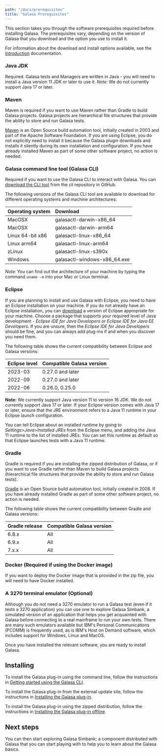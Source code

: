 ```yaml
---
path: "/docs/prerequisites"
title: "Galasa Prerequisites"
---
```


This section takes you through the software prerequisites required before installing Galasa. The prerequisites vary, depending on the version of Galasa that you download and the option you use to install it. 

For information about the download and install options available, see the [Introduction](../../about_Galasa.md) documentation.

### Java JDK

Required. Galasa tests and Managers are written in Java - you will need to install a Java version 11 JDK or later to use it. _Note:_ We do not currently support Java 17 or later.

### Maven 

Maven is required if you want to use Maven rather than Gradle to build Galasa projects. Galasa projects are hierarchical file structures that provide the ability to store and run Galasa tests.

<a href="http://maven.apache.org" target="_blank">Maven</a> is an Open Source build automation tool, initially created in 2003 and part of the Apache Software Foundation. If you are using Eclipse, you do not explicitly need to install it because the Galasa plugin downloads and installs it silently during its own installation and configuration. If you have already installed Maven as part of some other software project, no action is needed.

### Galasa command line tool (Galasa CLI)

Required if you want to use the Galasa CLI to interact with Galasa. You can [download the CLI tool](https://github.com/galasa-dev/cli/releases) from the _cli_ repository in GitHub. 

The following versions of the Galasa CLI tool are available to download for different operating systems and machine architectures:

| Operating system  |  Download  |
| :---- | :-------- | 
| MacOSX  | galasactl-darwin-x86_64 |
| MacOSX  | galasactl-darwin-arm64 |
| Linux 64-bit x86 | galasactl-linux-x86_64 | 
| Linux arm64 | galasactl-linux-arm64 | 
| zLinux  | galasactl-linux-s390x | 
| Windows | galasactl-windows-x86_64.exe | 

*Note:* You can find out the architecture of your machine by typing the command `uname -m` into your Mac or Linux terminal.

### Eclipse 

If you are planning to install and use Galasa with Eclipse, you need to have an Eclipse installation on your machine. If you do not already have an Eclipse installation, you can <a href="https://www.eclipse.org/downloads/packages/installer" target="_blank">download</a> a version of Eclipse appropriate for your machine. Choose a package that supports your required level of Java development - _Eclipse IDE for Java Developers_ or _Eclipse IDE for Java EE Developers_. If you are unsure, then the _Eclipse IDE for Java Developers_ should be fine, and you can always add plug-ins if and when you discover you need them.

The following table shows the current compatibility between Eclipse and Galasa versions: 


| Eclipse level |  Compatible Galasa version  |
| :---- | :-------- | 
| 2023-03  | 0.27.0 and later |
| 2022-09 | 0.27.0 and later | 
| 2022-06 | 0.26.0, 0.25.0 |

<b>Note:</b> We currently support Java version 11 to version 16 JDK. We do not currently support Java 17 or later. If your Eclipse version comes with Java 17 or later, ensure that the JRE environment refers to a Java 11 runtime in your Eclipse launch configuration. 

You can tell Eclipse about an installed runtime by going to _Settings_>_Java_>_Installed JREs_ from the Eclipse menu, and adding the Java 11 runtime to the list of installed JREs. You can set this runtime as default so that Eclipse launches tests with a Java 11 runtime. 

### Gradle

Gradle is required if you are installing the zipped distribution of Galasa, or if you want to use Gradle rather than Maven to build Galasa projects (hierarchical file structures that provide the ability to store and run Galasa tests).

<a href="https://docs.gradle.org" target="_blank">Gradle</a> is an Open Source build automation tool, initially created in 2008. If you have already installed Gradle as part of some other software project, no action is needed.

The following table shows the current compatibility between Gradle and Galasa versions: 


| Gradle release |  Compatible Galasa version  |
| :---- | :-------- | 
| 6.8.x  | All |
| 6.9.x  | All |
| 7.x.x | All | 


### Docker (Required if using the Docker image)

If you want to deploy the Docker image that is provided in the zip file, you will need to have Docker installed. 

### A 3270 terminal emulator (Optional) 

Although you do not need a 3270 emulator to run a Galasa test (even if it tests a 3270 application) you can use one to explore Galasa Simbank, a simulated version of an application that helps you get acquainted with Galasa before connecting to a real mainframe to run your own tests. There are many such emulators available but IBM's Personal Communications (PCOMM) is frequently used, as is IBM's Host on Demand software, which includes support for Windows, Linux and MacOS.


Once you have installed the relevant software, you are ready to install Galasa.


## Installing 

To install the Galasa plug-in using the command line, follow the instructions in [Getting started using the Galasa CLI](/docs/cli-command-reference/cli-command-reference). 

To install the Galasa plug-in from the external update site, follow the instructions in [Installing the Galasa plug-in](/docs/getting-started/installing-online). 

To install the Galasa plug-in using the zipped distribution, follow the instructions in [Installing the Galasa plug-in offline](/docs/getting-started/installing-offline). 


## Next steps 

You can then start exploring Galasa Simbank; a component distributed with Galasa that you can start playing with to help you to learn about the Galasa basics. 


